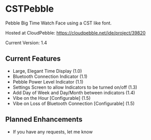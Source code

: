 CSTPebble
=========

Pebble Big Time Watch Face using a CST like font.

Hosted at CloudPebble: https://cloudpebble.net/ide/project/39820

Current Version: 1.4

Current Features
----------------
* Large, Elegant Time Display (1.0)
* Bluetooth Connection Indicator (1.1)
* Pebble Power Level Indicator (1.1)
* Settings Screen to allow Indicators to be turned on/off (1.3)
* Add Day of Week and Day/Month between indicators (1.4)
* Vibe on the Hour [Configurable] (1.5)
* Vibe on Loss of Bluetooth Connection [Configurable] (1.5)

Planned Enhancements
--------------------
* If you have any requests, let me know
